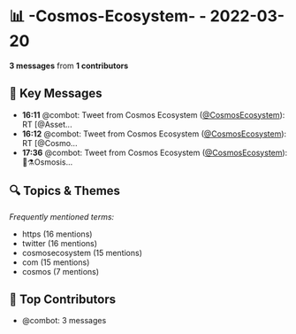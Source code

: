 # 📊 -Cosmos-Ecosystem- - 2022-03-20
**3 messages** from **1 contributors**

## 💬 Key Messages
- **16:11** @combot: Tweet from Cosmos Ecosystem ([@CosmosEcosystem](https://twitter.com/CosmosEcosystem)):
RT [@Asset...
- **16:12** @combot: Tweet from Cosmos Ecosystem ([@CosmosEcosystem](https://twitter.com/CosmosEcosystem)):
RT [@Cosmo...
- **17:36** @combot: Tweet from Cosmos Ecosystem ([@CosmosEcosystem](https://twitter.com/CosmosEcosystem)):
🧪⚗️Osmosis...

## 🔍 Topics & Themes
*Frequently mentioned terms:*
- https (16 mentions)
- twitter (16 mentions)
- cosmosecosystem (15 mentions)
- com (15 mentions)
- cosmos (7 mentions)

## 👥 Top Contributors
- @combot: 3 messages